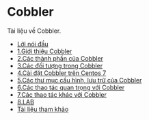 # Cobbler
Tài liệu về Cobbler.  

- [Lời nói đầu](docs/Loi-noi-dau.md)
- [1.Giới thiệu Cobbler](docs/Gioithieu-cacthanhthan-cacdoituong-Cobber.md#1giới-thiệu-cobbler)
- [2.Các thành phần của Cobbler](docs/Gioithieu-cacthanhthan-cacdoituong-Cobber.md#2các-thành-phần-của-cobbler)
- [3.Các đối tượng trong Cobbler](docs/Gioithieu-cacthanhthan-cacdoituong-Cobber.md#3các-đối-tượng-trong-cobbler)
- [4.Cài đặt Cobbler trên Centos 7](docs/Cai-dat-Cobbler-tren-Centos7.md)
- [5.Các thư mục cấu hình, lưu trữ của Cobbler](docs/Cac-thumuc-cauhinh-luutru-cua-Cobbler.md)
- [6.Các thao tác quan trọng với Cobbler
](docs/Cac-thaotac-quantrong-voi-Cobber.md)
- [7.Các thao tác khác với Cobbler](docs/Cac-thatac-khac-voi-Cobber.md)
- [8.LAB](docs/LAB.md)
- [Tài liệu tham khảo](docs/Tai-lieu-tham-khao.md)











